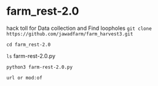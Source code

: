 # farm_rest-2.0
hack toll for Data collection and Find loopholes
`git clone https://github.com/jawadfarm/farm_harvest3.git`

`cd farm_rest-2.0`

`ls`
farm-rest-2.0.py

`python3 farm-rest-2.0.py`

`url or mod:of`
